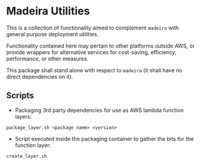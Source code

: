 # Madeira Utilities

This is a collection of functionality aimed to complement `madeira` with general purpose deployment utilities.

Functionality contained here may pertain to other platforms outside AWS, or provide wrappers for alternative services
for cost-saving, efficiency, performance, or other measures.

This package shall stand alone with respect to `madeira` (it shall have no direct dependencies on it).

## Scripts

* Packaging 3rd party dependencies for use as AWS lambda function layers:
```
package_layer.sh <package name> <version>
```
* Script executed inside the packaging container to gather the bits for the function layer:
```
create_layer.sh
```